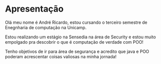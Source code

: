 # Apresentação

Olá meu nome é André Ricardo, estou cursando o terceiro semestre de Enegnharia de computação na Unicamp. 

Estou realizando um estágio na Sensedia na área de Security e estou muito empolgado pra descobrir o que é computação de verdade com POO!

Tenho objetivos de ir para área de segurança e acredito que java e POO poderam acrescentar coisas valiosas na minha jornada!

